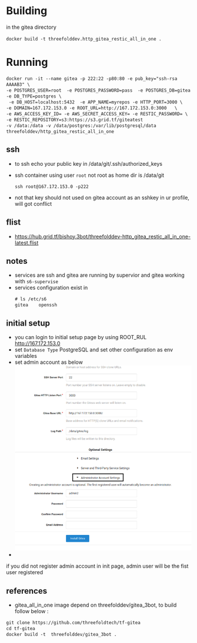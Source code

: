 # Building 

in the gitea directory

`docker build -t threefolddev.http_gitea_restic_all_in_one .`


# Running

```
docker run -it --name gitea -p 222:22 -p80:80 -e pub_key="ssh-rsa AAAAB3" \ 
-e POSTGRES_USER=root  -e POSTGRES_PASSWORD=pass  -e POSTGRES_DB=gitea -e DB_TYPE=postgres \
 -e DB_HOST=localhost:5432  -e APP_NAME=myrepos -e HTTP_PORT=3000 \ 
-e DOMAIN=167.172.153.0 -e ROOT_URL=http://167.172.153.0:3000   \ 
-e AWS_ACCESS_KEY_ID= -e AWS_SECRET_ACCESS_KEY= -e RESTIC_PASSWORD= \
-e RESTIC_REPOSITORY=s3:https://s3.grid.tf/giteatest
-v /data:/data -v /data/postgres:/var/lib/postgresql/data threefolddev/http_gitea_restic_all_in_one

```

## ssh 
 - to ssh echo your public key in /data/git/.ssh/authorized_keys

 - ssh container using user `root` not root as home dir is /data/git 
    ```
    ssh root@167.172.153.0 -p222
    ``` 
 - not that key should not used on gitea account as an sshkey in ur profile, will got conflict   

## flist 

- https://hub.grid.tf/bishoy.3bot/threefolddev-http_gitea_restic_all_in_one-latest.flist

## notes

- services are ssh and gitea are running by supervior and gitea working with `s6-supervise`
- services configuration exist in 
    ```
    # ls /etc/s6
    gitea    openssh
    
    ```
## initial setup 

 - you can login to initial setup page by using ROOT_RUL http://167.172.153.0
 - set `Database Type` PostgreSQL and set other configuration as env variables 
 - set admin account as below
 ![admin](admin.png)
  - 
  
  
  if you did not register admin account in init page, admin user will be the fist user registered   
 ## references 
 
 - gitea_all_in_one image depend on threefolddev/gitea_3bot,  to build follow below :
 
 ```
git clone https://github.com/threefoldtech/tf-gitea
cd tf-gitea
docker build -t  threefolddev/gitea_3bot .

```
